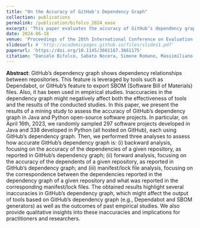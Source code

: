 ```yaml
---
title: "On the Accuracy of GitHub's Dependency Graph"
collection: publications
permalink: /publication/bifolco_2024_ease
excerpt: 'This paper evaluates the accuracy of GitHub’s dependency graph in Java and Python projects, revealing significant inaccuracies that could impact tools like Dependabot and SBOM generators, as well as empirical research outcomes.'
date: 2024-06-18
venue: 'Proceedings of the 28th International Conference on Evaluation and Assessment in Software Engineering (EASE)'
slidesurl: # 'http://academicpages.github.io/files/slides1.pdf'
paperurl: 'https://doi.org/10.1145/3661167.3661175'
citation: "Daniele Bifolco, Sabato Nocera, Simone Romano, Massimiliano Di Penta, Rita Francese, and Giuseppe Scanniello. 2024. On the Accuracy of GitHub's Dependency Graph. In Proceedings of the 28th International Conference on Evaluation and Assessment in Software Engineering (EASE '24). Association for Computing Machinery, New York, NY, USA, 242–251. https://doi.org/10.1145/3661167.3661175"
---
```


**Abstract**: GitHub’s dependency graph shows dependency relationships between repositories. This feature is leveraged by tools such as Dependabot, or GitHub’s feature to export SBOM (Software Bill of Materials) files. Also, it has been used in empirical studies. Inaccuracies in the dependency graph might negatively affect both the effectiveness of tools and the results of the conducted studies. In this paper, we present the results of a mining study to assess the accuracy of GitHub’s dependency graph in Java and Python open-source software projects. In particular, on April 16th, 2023, we randomly sampled 297 software projects developed in Java and 338 developed in Python (all hosted on GitHub), each using GitHub’s dependency graph. Then, we performed three analyses to assess how accurate GitHub’s dependency graph is: (i) backward analysis, focusing on the accuracy of the dependencies of a given repository, as reported in GitHub’s dependency graph; (ii) forward analysis, focusing on the accuracy of the dependents of a given repository, as reported in GitHub’s dependency graph; and (iii) manifest/lock file analysis, focusing on the correspondence between the dependencies reported in the dependency graph of a given repository and what was reported in the corresponding manifest/lock files. The obtained results highlight several inaccuracies in GitHub’s dependency graph, which might affect the output of tools based on GitHub’s dependency graph (e.g., Dependabot and SBOM generators) as well as the outcomes of past empirical studies. We also provide qualitative insights into these inaccuracies and implications for practitioners and researchers.
